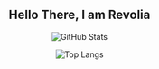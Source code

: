 <h2 align=center>Hello There, I am Revolia </h2>

<div align=center display=flex flex-direction=row>
  
  ![GitHub Stats](https://github-readme-stats.vercel.app/api?username=Revoliaa&show_icons=true&title_color=27a300&text_color=29BF12&icon_color=049829&bg_color=141523&hide_border=true&border_radius=10)

  ![Top Langs](https://github-readme-stats.vercel.app/api/top-langs/?username=Revoliaa&layout=compact&langs_count6&title_color=27a300&text_color=D0D0D0&bg_color=141523&hide_border=true&border_radius=10&card_width=400)
</div>
